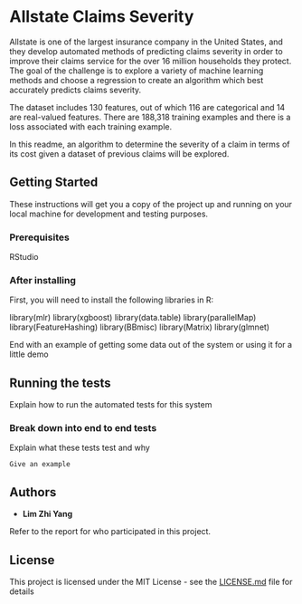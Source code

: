# Allstate Claims Severity

Allstate is one of the largest insurance company in the United States, and they develop automated methods of predicting claims severity in order to improve their claims service for the over 16 million households they protect. The goal of the challenge is to explore a variety of machine learning methods and choose a regression to create an algorithm which best accurately predicts claims severity.

The dataset includes 130 features, out of which 116 are categorical and 14 are real-valued features. There are 188,318 training examples and there is a loss associated with each training example.

In this readme, an algorithm to determine the severity of a claim in terms of its cost given a dataset of previous claims will be explored.

## Getting Started

These instructions will get you a copy of the project up and running on your local machine for development and testing purposes.

### Prerequisites

RStudio

### After installing

First, you will need to install the following libraries in R:

library(mlr)
library(xgboost)
library(data.table)
library(parallelMap)
library(FeatureHashing)
library(BBmisc)
library(Matrix)
library(glmnet)

End with an example of getting some data out of the system or using it for a little demo

## Running the tests

Explain how to run the automated tests for this system

### Break down into end to end tests

Explain what these tests test and why

```
Give an example
```

## Authors

* **Lim Zhi Yang** 

Refer to the report for who participated in this project.

## License

This project is licensed under the MIT License - see the [LICENSE.md](LICENSE.md) file for details

